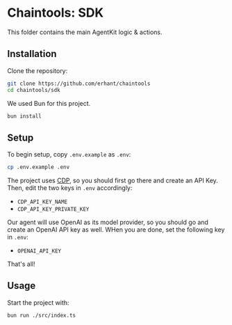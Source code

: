 # Chaintools: SDK

This folder contains the main AgentKit logic & actions.

## Installation

Clone the repository:

```sh
git clone https://github.com/erhant/chaintools
cd chaintools/sdk
```

We used Bun for this project.

```sh
bun install
```

## Setup

To begin setup, copy `.env.example` as `.env`:

```sh
cp .env.example .env
```

The project uses [CDP](https://portal.cdp.coinbase.com/), so you should first go there and create an API Key. Then, edit the two keys in `.env` accordingly:

- `CDP_API_KEY_NAME`
- `CDP_API_KEY_PRIVATE_KEY`

Our agent will use OpenAI as its model provider, so you should go and create an OpenAI API key as well. WHen you are done, set the following key in `.env`:

- `OPENAI_API_KEY`

That's all!

## Usage

Start the project with:

```sh
bun run ./src/index.ts
```
